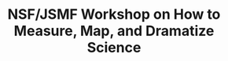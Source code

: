 ---
dateStart: 2009-10-01
dateEnd: 2009-10-02
title: "NSF/JSMF Workshop on How to Measure, Map, and Dramatize Science"
venue: "New York Hall of Science"
organizer: "Katy Börner, Stephen Uzzo, Joy Moore"
credit: "Places & Spaces"
city: Queens
state: NY
country: USA
pdfLink:
venueImages:
 - sm: image01.sm.jpg
   lg: image01.lg.jpg
 - sm: image02.sm.jpg
   lg: image02.lg.jpg
---